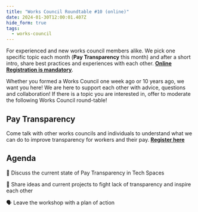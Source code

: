 ```yaml
---
title: "Works Council Roundtable #10 (online)"
date: 2024-01-30T12:00:01.407Z
hide_form: true
tags:
  - works-council
---
```

For experienced and new works council members alike. We pick one specific topic each month (**Pay Transparency** this month) and after a short intro, share best practices and experiences with each other. **[Online Registration is mandatory](https://us02web.zoom.us/meeting/register/tZwsfu2trT8tG9LIw4uxNWtyq-5bzsEjITAR#/registration)**.

Whether you formed a Works Council one week ago or 10 years ago, we want you here! We are here to support each other with advice, questions and collaboration! If there is a topic you are interested in, offer to moderate the following Works Council round-table!

## Pay Transparency

Come talk with other works councils and individuals to understand what we can do to improve transparency for workers and their pay. **[Register here](https://us02web.zoom.us/meeting/register/tZwsfu2trT8tG9LIw4uxNWtyq-5bzsEjITAR#/registration)**

## Agenda

🔦 Discuss the current state of Pay Transparency in Tech Spaces

🙋 Share ideas and current projects to fight lack of transparency and inspire each other

🗣 Leave the workshop with a plan of action